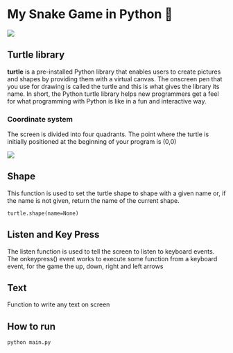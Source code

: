 # My Snake Game in Python 🐍

![](https://i.imgur.com/IEw2NZp.gif)

## Turtle library
**turtle** is a pre-installed Python library that enables users to create pictures and shapes by providing them with a virtual canvas. The onscreen pen that you use for drawing is called the turtle and this is what gives the library its name. In short, the Python turtle library helps new programmers get a feel for what programming with Python is like in a fun and interactive way.

### Coordinate system
The screen is divided into four quadrants. The point where the turtle is initially positioned at the beginning of your program is (0,0)

![](https://i.imgur.com/0P3v93Q.png)

## Shape
This function is used to set the turtle shape to shape with a given name or, if the name is not given, return the name of the current shape.

```
turtle.shape(name=None)
```

## Listen and Key Press
The listen function is used to tell the screen to listen to keyboard events. The onkeypress() event works to execute some function from a keyboard event, for the game the up, down, right and left arrows

## Text
Function to write any text on screen

## How to run

```
python main.py
```